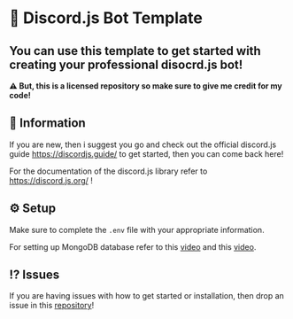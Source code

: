 # 🤖 Discord.js Bot Template

## You can use this template to get started with creating your professional disocrd.js bot!

**⚠ But, this is a licensed repository so make sure to give me credit for my code!**

## 📃 Information 

If you are new, then i suggest you go and check out the official discord.js guide https://discordjs.guide/ to get started, then you can come back here! 

For the documentation of the discord.js library refer to https://discord.js.org/ !

## ⚙ Setup

Make sure to complete the `.env` file with your appropriate information.

For setting up MongoDB database refer to this [video](https://www.youtube.com/watch?v=solUvRZEh9g) and this [video](https://youtu.be/HdOOpt2Rbns).

## ⁉ Issues

If you are having issues with how to get started or installation, then drop an issue in this [repository](https://github.com/Rayne231/discord.js/issues)!
